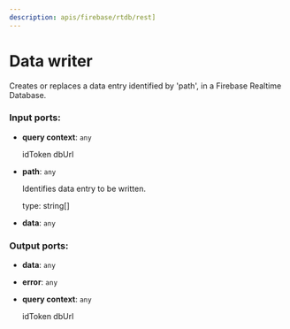 ```yaml
---
description: apis/firebase/rtdb/rest]
---
```


# Data writer

Creates or replaces a data entry  identified by 'path', in a Firebase Realtime Database.

### Input ports:

* __query context__: `any`

    idToken
    dbUrl


* __path__: `any`

    Identifies data entry to be written.
    
    type: string[]


* __data__: `any`

### Output ports:

* __data__: `any`


* __error__: `any`


* __query context__: `any`

    idToken
    dbUrl

